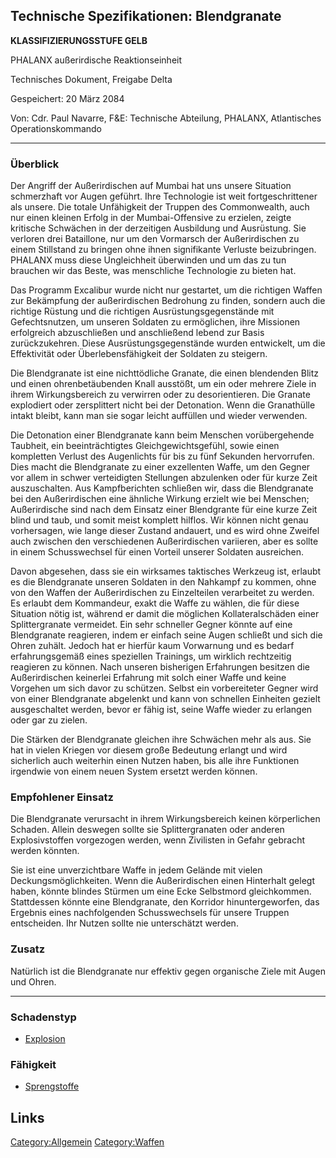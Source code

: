 ## Technische Spezifikationen: Blendgranate

**KLASSIFIZIERUNGSSTUFE GELB**

PHALANX außerirdische Reaktionseinheit

Technisches Dokument, Freigabe Delta

Gespeichert: 20 März 2084

Von: Cdr. Paul Navarre, F&E: Technische Abteilung, PHALANX, Atlantisches
Operationskommando

------------------------------------------------------------------------

### Überblick

Der Angriff der Außerirdischen auf Mumbai hat uns unsere Situation
schmerzhaft vor Augen geführt. Ihre Technologie ist weit
fortgeschrittener als unsere. Die totale Unfähigkeit der Truppen des
Commonwealth, auch nur einen kleinen Erfolg in der Mumbai-Offensive zu
erzielen, zeigte kritische Schwächen in der derzeitigen Ausbildung und
Ausrüstung. Sie verloren drei Bataillone, nur um den Vormarsch der
Außerirdischen zu einem Stillstand zu bringen ohne ihnen signifikante
Verluste beizubringen. PHALANX muss diese Ungleichheit überwinden und um
das zu tun brauchen wir das Beste, was menschliche Technologie zu bieten
hat.

Das Programm Excalibur wurde nicht nur gestartet, um die richtigen
Waffen zur Bekämpfung der außerirdischen Bedrohung zu finden, sondern
auch die richtige Rüstung und die richtigen Ausrüstungsgegenstände mit
Gefechtsnutzen, um unseren Soldaten zu ermöglichen, ihre Missionen
erfolgreich abzuschließen und anschließend lebend zur Basis
zurückzukehren. Diese Ausrüstungsgegenstände wurden entwickelt, um die
Effektivität oder Überlebensfähigkeit der Soldaten zu steigern.

Die Blendgranate ist eine nichttödliche Granate, die einen blendenden
Blitz und einen ohrenbetäubenden Knall ausstößt, um ein oder mehrere
Ziele in ihrem Wirkungsbereich zu verwirren oder zu desorientieren. Die
Granate explodiert oder zersplittert nicht bei der Detonation. Wenn die
Granathülle intakt bleibt, kann man sie sogar leicht auffüllen und
wieder verwenden.

Die Detonation einer Blendgranate kann beim Menschen vorübergehende
Taubheit, ein beeinträchtigtes Gleichgewichtsgefühl, sowie einen
kompletten Verlust des Augenlichts für bis zu fünf Sekunden hervorrufen.
Dies macht die Blendgranate zu einer exzellenten Waffe, um den Gegner
vor allem in schwer verteidigten Stellungen abzulenken oder für kurze
Zeit auszuschalten. Aus Kampfberichten schließen wir, dass die
Blendgranate bei den Außerirdischen eine ähnliche Wirkung erzielt wie
bei Menschen; Außerirdische sind nach dem Einsatz einer Blendgrante für
eine kurze Zeit blind und taub, und somit meist komplett hilflos. Wir
können nicht genau vorhersagen, wie lange dieser Zustand andauert, und
es wird ohne Zweifel auch zwischen den verschiedenen Außerirdischen
variieren, aber es sollte in einem Schusswechsel für einen Vorteil
unserer Soldaten ausreichen.

Davon abgesehen, dass sie ein wirksames taktisches Werkzeug ist, erlaubt
es die Blendgranate unseren Soldaten in den Nahkampf zu kommen, ohne von
den Waffen der Außerirdischen zu Einzelteilen verarbeitet zu werden. Es
erlaubt dem Kommandeur, exakt die Waffe zu wählen, die für diese
Situation nötig ist, während er damit die möglichen Kollateralschäden
einer Splittergranate vermeidet. Ein sehr schneller Gegner könnte auf
eine Blendgranate reagieren, indem er einfach seine Augen schließt und
sich die Ohren zuhält. Jedoch hat er hierfür kaum Vorwarnung und es
bedarf erfahrungsgemäß eines speziellen Trainings, um wirklich
rechtzeitig reagieren zu können. Nach unseren bisherigen Erfahrungen
besitzen die Außerirdischen keinerlei Erfahrung mit solch einer Waffe
und keine Vorgehen um sich davor zu schützen. Selbst ein vorbereiteter
Gegner wird von einer Blendgranate abgelenkt und kann von schnellen
Einheiten gezielt ausgeschaltet werden, bevor er fähig ist, seine Waffe
wieder zu erlangen oder gar zu zielen.

Die Stärken der Blendgranate gleichen ihre Schwächen mehr als aus. Sie
hat in vielen Kriegen vor diesem große Bedeutung erlangt und wird
sicherlich auch weiterhin einen Nutzen haben, bis alle ihre Funktionen
irgendwie von einem neuen System ersetzt werden können.

### Empfohlener Einsatz

Die Blendgranate verursacht in ihrem Wirkungsbereich keinen körperlichen
Schaden. Allein deswegen sollte sie Splittergranaten oder anderen
Explosivstoffen vorgezogen werden, wenn Zivilisten in Gefahr gebracht
werden könnten.

Sie ist eine unverzichtbare Waffe in jedem Gelände mit vielen
Deckungsmöglichkeiten. Wenn die Außerirdischen einen Hinterhalt gelegt
haben, könnte blindes Stürmen um eine Ecke Selbstmord gleichkommen.
Stattdessen könnte eine Blendgranate, den Korridor hinuntergeworfen, das
Ergebnis eines nachfolgenden Schusswechsels für unsere Truppen
entscheiden. Ihr Nutzen sollte nie unterschätzt werden.

### Zusatz

Natürlich ist die Blendgranate nur effektiv gegen organische Ziele mit
Augen und Ohren.

------------------------------------------------------------------------

### Schadenstyp

- [Explosion](Schaden/Explosion "wikilink")

### Fähigkeit

- [Sprengstoffe](Fähigkeiten/Sprengstoffe "wikilink")

## Links

[Category:Allgemein](Category:Allgemein "wikilink")
[Category:Waffen](Category:Waffen "wikilink")